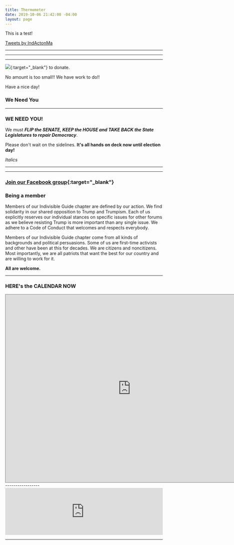 ```yaml
---
title: Thermometer
date: 2019-10-06 21:42:00 -04:00
layout: page
---
```


This is a test!

<a class="twitter-timeline" data-width="400" data-height="400" href="https://twitter.com/IndActonMa?ref_src=twsrc%5Etfw">Tweets by IndActonMa</a> <script async src="https://platform.twitter.com/widgets.js" charset="utf-8"></script>

-----

---
<p id="demo">
</p>


<script>
// Set the date we're counting down to
var countDownDate = new Date("Nov 8 2022 00:00");

// Update the count down every 1 second
var x = setInterval(function() {

  // Get today's date
  var now = new Date();
    
  // Find the distance between now and the count down date
  var distance = countDownDate - now;
    
  // Time calculations for days
  var days = Math.floor(distance / (1000 * 60 * 60 * 24));
var hours = Math.floor((t%(1000 * 60 * 60 * 24))/(1000 * 60 * 60)); 
var minutes = Math.floor((t % (1000 * 60 * 60)) / (1000 * 60)); 
var seconds = Math.floor((t % (1000 * 60)) / 1000); 

     
  // Output the result in an element with id="demo"
  var test1 = document.getElementById("demo");
  test1.style.font = "italic bold 30px arial,serif"; 
  //test1.style.textAlign = "center";
test1.innerHTML = days + "d " + hours + "h left until Nov 8, 2022!";
     
  // If the count down is over, write some text 
  if (distance < 0) {
    clearInterval(x);
    document.getElementById("demo").innerHTML = "VOTE!";
  }
}, 60*60*1000);
</script>

---

[<img src="https://secure.actblue.com/goals/70268.png?size=large&style=dark"/>](https://secure.actblue.com/donate/indivisibleama411742968?refcode=thermometer){:target="_blank"} to donate.

No amount is too small!!  We have work to do!!

Have a nice day!

### We Need You

---

<meta name="viewport" content="width=device-width, initial-scale=1">

### WE NEED YOU!




We must ***FLIP the SENATE, KEEP the HOUSE and TAKE BACK the State Legislatures to repair Democracy***.

Please don't wait on the sidelines.  **It's all hands on deck now until election day!**

*Italics*


----------


<!-- Begin ActionNetwork Signup Form -->

<link href='https://actionnetwork.org/css/style-embed-v3.css' rel='stylesheet' type='text/css'/>

<script src='https://actionnetwork.org/widgets/v3/form/join-indivisible-acton?format=js&source=widget'></script>

<div id='can-form-area-join-indivisible-acton' style='width: 100%'><!-- this div is the target for our HTML insertion --></div>



----
### [Join our Facebook group](https://www.facebook.com/groups/IndivisibleActon/){:target="_blank"} 

### Being a member
Members of our Indivisible Guide chapter are defined by our action. We find solidarity in our shared opposition to Trump and Trumpism. Each of us explicitly reserves our individual stances on specific issues for other forums as we believe resisting Trump is more important than any single issue. We adhere to a Code of Conduct that welcomes and respects everybody.

Members of our Indivisible Guide chapter come from all kinds of backgrounds and political persuasions. Some of us are first-time activists and other have been at this for decades. We are citizens and noncitizens. Most importantly, we are all patriots that want the best for our country and are willing to work for it.

**All are welcome.**

----------------

### HERE's the CALENDAR NOW

<iframe src="https://calendar.google.com/calendar/embed?height=600&wkst=1&bgcolor=%23ffffff&ctz=America%2FNew_York&src=aW5kaXZpc2libGUuYWN0b24ubWFAZ21haWwuY29t&src=NHEzNnBtc2d0OTZlMG8wMHJkMWdzYWc5MXBiMHY1bjZAaW1wb3J0LmNhbGVuZGFyLmdvb2dsZS5jb20&color=%23039BE5&color=%23AD1457" style="border:solid 1px #777" width="800" height="600" frameborder="0" scrolling="no"></iframe>
-----------------
<iframe src="https://www.mobilize.us/embed/swingleft/feed/"
	style="border:none;"
	width="100%"
	id="mobilize-feed-iframe">
</iframe>

<script src="https://cdnjs.cloudflare.com/ajax/libs/iframe-resizer/3.6.1/iframeResizer.min.js">
</script>

<script>iFrameResize({}, '#mobilize-feed-iframe')</script>

----------

